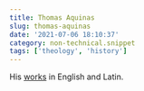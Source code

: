 ```yaml
---
title: Thomas Aquinas
slug: thomas-aquinas
date: '2021-07-06 18:10:37'
category: non-technical.snippet
tags: ['theology', 'history']
---
```


His [works](https://aquinas.cc/la/en/~ST.I) in English and Latin.
